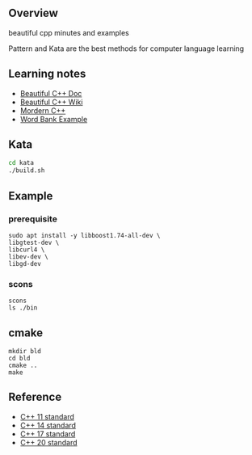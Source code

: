 ## Overview

beautiful cpp minutes and examples

Pattern and Kata are the best methods for computer language learning

## Learning notes
* [Beautiful C++ Doc](https://walterfan.github.io/beautiful_cpp/)
* [Beautiful C++ Wiki](https://github.com/walterfan/beautiful_cpp/wiki)
* [Mordern C++](./note/modern_cpp.md)
* [Word Bank Example](./note/word_bank_note.md)


## Kata

```bash
cd kata
./build.sh

```

## Example

### prerequisite

```
sudo apt install -y libboost1.74-all-dev \
libgtest-dev \
libcurl4 \
libev-dev \
libgd-dev
```

### scons
```
scons
ls ./bin
```
## cmake
```
mkdir bld
cd bld
cmake ..
make
```

## Reference
* [C++ 11 standard](./refer/cpp-11.pdf)
* [C++ 14 standard](./refer/cpp-14.pdf)
* [C++ 17 standard](./refer/cpp-17.pdf)
* [C++ 20 standard](./refer/cpp-20.pdf)
